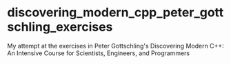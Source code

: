 # discovering_modern_cpp_peter_gottschling_exercises
My attempt at the exercises in Peter Gottschling's Discovering Modern C++: An Intensive Course for Scientists, Engineers, and Programmers
